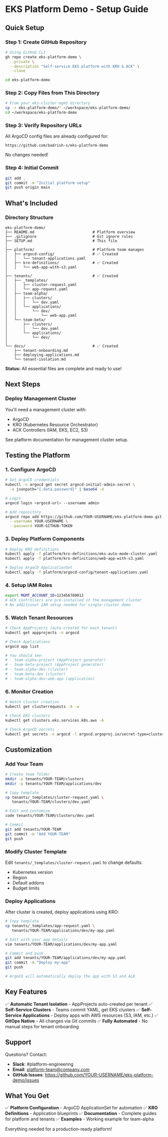 # EKS Platform Demo - Setup Guide

## Quick Setup

### Step 1: Create GitHub Repository

```bash
# Using GitHub CLI
gh repo create eks-platform-demo \
  --private \
  --description "Self-service EKS platform with KRO & ACK" \
  --clone

cd eks-platform-demo
```

### Step 2: Copy Files from This Directory

```bash
# From your eks-cluster-mgmt directory
cp -r eks-platform-demo/* ~/workspace/eks-platform-demo/
cd ~/workspace/eks-platform-demo
```

### Step 3: Verify Repository URLs

All ArgoCD config files are already configured for:
```
https://github.com/badrish-s/eks-platform-demo
```

No changes needed!

### Step 4: Initial Commit

```bash
git add .
git commit -m "Initial platform setup"
git push origin main
```

## What's Included

### Directory Structure

```
eks-platform-demo/
├── README.md                          # Platform overview
├── .gitignore                         # Git ignore rules
├── SETUP.md                           # This file
│
├── platform/                          # Platform team manages
│   ├── argocd-config/                 # ✅ Created
│   │   └── tenant-applications.yaml
│   ├── kro-definitions/               # ✅ Created
│   │   └── web-app-with-s3.yaml
│
├── tenants/                           # ✅ Created
│   ├── _templates/
│   │   ├── cluster-request.yaml
│   │   └── app-request.yaml
│   ├── team-alpha/
│   │   ├── clusters/
│   │   │   └── dev.yaml
│   │   └── applications/
│   │       └── dev/
│   │           └── web-app.yaml
│   └── team-beta/
│       ├── clusters/
│       │   └── dev.yaml
│       └── applications/
│           └── dev/
│
└── docs/                              # ✅ Created
    ├── tenant-onboarding.md
    ├── deploying-applications.md
    └── tenant-isolation.md
```

**Status:** All essential files are complete and ready to use!

## Next Steps

### Deploy Management Cluster

You'll need a management cluster with:
- ArgoCD
- KRO (Kubernetes Resource Orchestrator)
- ACK Controllers (IAM, EKS, EC2, S3)

See platform documentation for management cluster setup.

## Testing the Platform

### 1. Configure ArgoCD

```bash
# Get ArgoCD credentials
kubectl -n argocd get secret argocd-initial-admin-secret \
  -o jsonpath="{.data.password}" | base64 -d

# Login
argocd login <argocd-url> --username admin

# Add repository
argocd repo add https://github.com/YOUR-USERNAME/eks-platform-demo.git \
  --username YOUR-USERNAME \
  --password YOUR-GITHUB-TOKEN
```

### 3. Deploy Platform Components

```bash
# Deploy KRO definitions
kubectl apply -f platform/kro-definitions/eks-auto-mode-cluster.yaml
kubectl apply -f platform/kro-definitions/web-app-with-s3.yaml

# Deploy ArgoCD ApplicationSet
kubectl apply -f platform/argocd-config/tenant-applications.yaml
```

### 4. Setup IAM Roles

```bash
export MGMT_ACCOUNT_ID=123456789012
# ACK controllers are pre-installed in the management cluster
# No additional IAM setup needed for single-cluster demo
```

### 5. Watch Tenant Resources

```bash
# Check AppProjects (auto-created for each tenant)
kubectl get appprojects -n argocd

# Check Applications
argocd app list

# You should see:
# - team-alpha-project (AppProject generator)
# - team-beta-project (AppProject generator)
# - team-alpha-dev (cluster)
# - team-beta-dev (cluster)
# - team-alpha-dev-web-app (application)
```

### 6. Monitor Creation

```bash
# Watch cluster creation
kubectl get clusterrequests -A -w

# Check EKS clusters
kubectl get clusters.eks.services.k8s.aws -A

# Check ArgoCD secrets
kubectl get secrets -n argocd -l argocd.argoproj.io/secret-type=cluster
```

## Customization

### Add Your Team

```bash
# Create team folder
mkdir -p tenants/YOUR-TEAM/clusters
mkdir -p tenants/YOUR-TEAM/applications/dev

# Copy template
cp tenants/_templates/cluster-request.yaml \
   tenants/YOUR-TEAM/clusters/dev.yaml

# Edit and customize
code tenants/YOUR-TEAM/clusters/dev.yaml

# Commit
git add tenants/YOUR-TEAM
git commit -m "Add YOUR-TEAM"
git push
```

### Modify Cluster Template

Edit `tenants/_templates/cluster-request.yaml` to change defaults:
- Kubernetes version
- Region
- Default addons
- Budget limits

### Deploy Applications

After cluster is created, deploy applications using KRO:
```bash
# Copy template
cp tenants/_templates/app-request.yaml \
   tenants/YOUR-TEAM/applications/dev/my-app.yaml

# Edit with your app details
vim tenants/YOUR-TEAM/applications/dev/my-app.yaml

# Commit and push
git add tenants/YOUR-TEAM/applications/dev/my-app.yaml
git commit -m "Deploy my-app"
git push

# ArgoCD will automatically deploy the app with S3 and ALB
```

## Key Features

✅ **Automatic Tenant Isolation** - AppProjects auto-created per tenant
✅ **Self-Service Clusters** - Teams commit YAML, get EKS clusters
✅ **Self-Service Applications** - Deploy apps with AWS resources (S3, IAM, etc.)
✅ **GitOps Native** - All changes via Git commits
✅ **Fully Automated** - No manual steps for tenant onboarding

## Support

Questions? Contact:
- **Slack**: #platform-engineering
- **Email**: platform-team@company.com
- **GitHub Issues**: https://github.com/YOUR-USERNAME/eks-platform-demo/issues

## What You Get

✅ **Platform Configuration** - ArgoCD ApplicationSet for automation
✅ **KRO Definitions** - Application blueprints
✅ **Documentation** - Complete guides for platform and tenants
✅ **Examples** - Working example for team-alpha

Everything needed for a production-ready platform!
